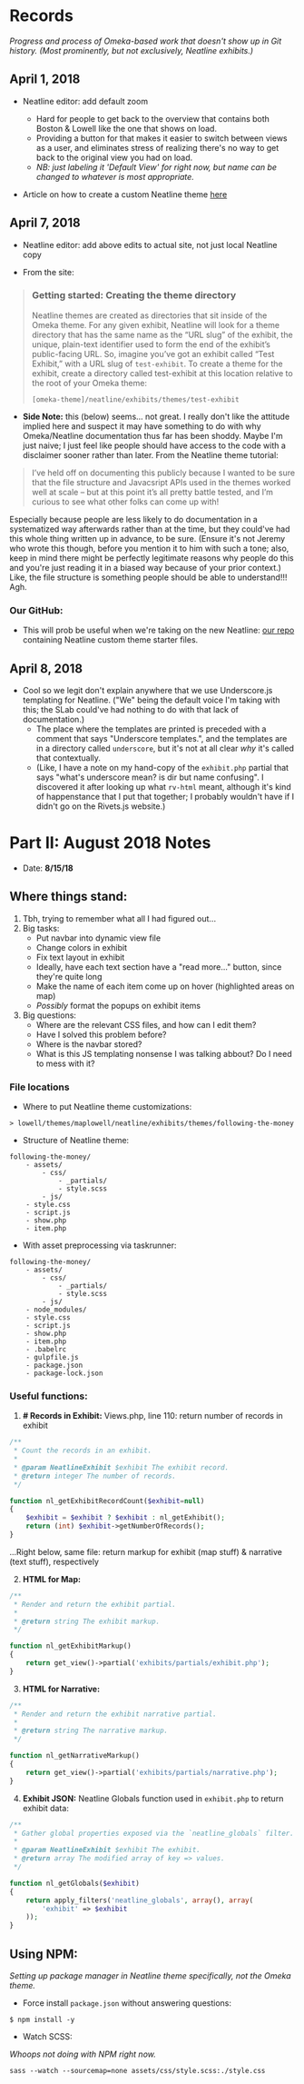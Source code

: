 # Records

*Progress and process of Omeka-based work that doesn't show up in Git history. (Most prominently, but not exclusively, Neatline exhibits.)*

## April 1, 2018

- Neatline editor: add default zoom
	- Hard for people to get back to the overview that contains both Boston & Lowell like the one that shows on load.
	- Providing a button for that makes it easier to switch between views as a user, and eliminates stress of realizing there's no way to get back to the original view you had on load.
	- *NB: just labeling it 'Default View' for right now, but name can be changed to whatever is most appropriate.*

- Article on how to create a custom Neatline theme [here](http://neatline.org/2014/04/01/creating-themes-for-individual-neatline-exhibits/)

## April 7, 2018

- Neatline editor: add above edits to actual site, not just local Neatline copy

- From the site: 

>### Getting started: Creating the theme directory
> 
>Neatline themes are created as directories that sit inside of the Omeka theme. For any given exhibit, Neatline will look for a theme directory that has the same name as the “URL slug” of the exhibit, the unique, plain-text identifier used to form the end of the exhibit’s public-facing URL. So, imagine you’ve got an exhibit called “Test Exhibit,” with a URL slug of `test-exhibit`. To create a theme for the exhibit, create a directory called test-exhibit at this location relative to the root of your Omeka theme:
> 
>```[omeka-theme]/neatline/exhibits/themes/test-exhibit```

- **Side Note:** this (below) seems... not great. I really don't like the attitude implied here and suspect it may have something to do with why Omeka/Neatline documentation thus far has been shoddy. Maybe I'm just naive; I just feel like people should have access to the code with a disclaimer sooner rather than later. From the Neatline theme tutorial:

> I’ve held off on documenting this publicly because I wanted to be sure that the file structure and Javacsript APIs used in the themes worked well at scale – but at this point it’s all pretty battle tested, and I’m curious to see what other folks can come up with!

Especially because people are less likely to do documentation in a systematized way afterwards rather than at the time, but they could've had this whole thing written up in advance, to be sure. (Ensure it's not Jeremy who wrote this though, before you mention it to him with such a tone; also, keep in mind there might be perfectly legitimate reasons why people do this and you're just reading it in a biased way because of your prior context.) Like, the file structure is something people should be able to understand!!! Agh.

### Our GitHub:

- This will prob be useful when we're taking on the new Neatline: [our repo](https://github.com/scholarslab/neatline-theme-template) containing Neatline custom theme starter files.

## April 8, 2018

- Cool so we legit don't explain anywhere that we use Underscore.js templating for Neatline. ("We" being the default voice I'm taking with this; the SLab could've had nothing to do with that lack of documentation.)
	- The place where the templates are printed is preceded with a comment that says "Underscore templates.", and the templates are in a directory called `underscore`, but it's not at all clear *why* it's called that contextually.
	- (Like, I have a note on my hand-copy of the `exhibit.php` partial that says "what's underscore mean? is dir but name confusing". I discovered it after looking up what `rv-html` meant, although it's kind of happenstance that I put that together; I probably wouldn't have if I didn't go on the Rivets.js website.)

# Part II: August 2018 Notes

- Date: **8/15/18**

## Where things stand:

1. Tbh, trying to remember what all I had figured out...
2. Big tasks:
	- Put navbar into dynamic view file
	- Change colors in exhibit
	- Fix text layout in exhibit
	- Ideally, have each text section have a "read more..." button, since they're quite long
	- Make the name of each item come up on hover (highlighted areas on map)
	- *Possibly* format the popups on exhibit items
3. Big questions:
	- Where are the relevant CSS files, and how can I edit them?
	- Have I solved this problem before?
	- Where is the navbar stored?
	- What is this JS templating nonsense I was talking abbout? Do I need to mess with it?

### File locations

- Where to put Neatline theme customizations:

```git
> lowell/themes/maplowell/neatline/exhibits/themes/following-the-money
```

- Structure of Neatline theme:

```git
following-the-money/
	- assets/
		- css/
			- _partials/
			- style.scss
		- js/
	- style.css
	- script.js
	- show.php
	- item.php
```

- With asset preprocessing via taskrunner:

```git
following-the-money/
	- assets/
		- css/
			- _partials/
			- style.scss
		- js/
	- node_modules/
	- style.css
	- script.js
	- show.php
	- item.php
	- .babelrc
	- gulpfile.js
	- package.json
	- package-lock.json
```

### Useful functions:

1. **# Records in Exhibit:** Views.php, line 110: return number of records in exhibit

```php
/**
 * Count the records in an exhibit.
 *
 * @param NeatlineExhibit $exhibit The exhibit record.
 * @return integer The number of records.
 */

function nl_getExhibitRecordCount($exhibit=null)
{
    $exhibit = $exhibit ? $exhibit : nl_getExhibit();
    return (int) $exhibit->getNumberOfRecords();
}
```

...Right below, same file: return markup for exhibit (map stuff) & narrative (text stuff), respectively

2. **HTML for Map:**

```php
/**
 * Render and return the exhibit partial.
 *
 * @return string The exhibit markup.
 */

function nl_getExhibitMarkup()
{
    return get_view()->partial('exhibits/partials/exhibit.php');
}
```

3. **HTML for Narrative:**

```php
/**
 * Render and return the exhibit narrative partial.
 *
 * @return string The narrative markup.
 */

function nl_getNarrativeMarkup()
{
    return get_view()->partial('exhibits/partials/narrative.php');
}
```

4. **Exhibit JSON:** Neatline Globals function used in `exhibit.php` to return exhibit data:

```php
/**
 * Gather global properties exposed via the `neatline_globals` filter.
 *
 * @param NeatlineExhibit $exhibit The exhibit.
 * @return array The modified array of key => values.
 */

function nl_getGlobals($exhibit)
{
    return apply_filters('neatline_globals', array(), array(
        'exhibit' => $exhibit
    ));
}
```

## Using NPM:

*Setting up package manager in Neatline theme specifically, not the Omeka theme.*

- Force install `package.json` without answering questions:

```
$ npm install -y
```

- Watch SCSS:

*Whoops not doing with NPM right now.*

```
sass --watch --sourcemap=none assets/css/style.scss:./style.css
```